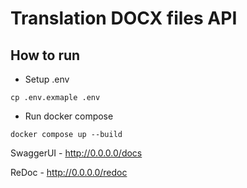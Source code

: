 # Translation DOCX files API

## How to run
- Setup .env
```shell
cp .env.exmaple .env 
```

- Run docker compose
```
docker compose up --build
```

SwaggerUI - http://0.0.0.0/docs

ReDoc - http://0.0.0.0/redoc
